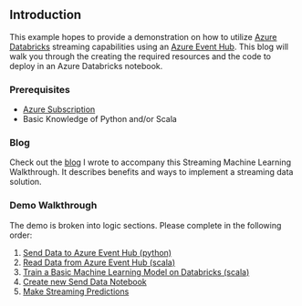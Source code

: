 ## Introduction

This example hopes to provide a demonstration on how to utilize [Azure Databricks](https://docs.azuredatabricks.net/index.html) streaming capabilities using an [Azure Event Hub](https://docs.microsoft.com/en-us/azure/event-hubs/). This blog will walk you through the creating the required resources and the code to deploy in an Azure Databricks notebook. 

### Prerequisites
 - [Azure Subscription](https://azure.microsoft.com/en-us/free/search/?&OCID=AID719825_SEM_KX8R84uR&lnkd=Bing_Azure_Brand&msclkid=6e706d7f2c60158ed7103168c2415255&dclid=CNmloKvCp98CFVJgwQodwMcKKQ)
 - Basic Knowledge of Python and/or Scala

### Blog
Check out the [blog](./blog/StreamingDatabricksBlog.md) I wrote to accompany this Streaming Machine Learning Walkthrough. It describes benefits and ways to implement a streaming data solution.  

### Demo Walkthrough
The demo is broken into logic sections. Please complete in the following order:  
1. [Send Data to Azure Event Hub (python)](./blog/walkthrough/01_SendStreamingWithDatabricks.md)
1. [Read Data from Azure Event Hub (scala)](./blog/walkthrough/02_ReadStreamingData.md)
1. [Train a Basic Machine Learning Model on Databricks (scala)](./blog/walkthrough/03_TrainMachineLearningModel.md)
1. [Create new Send Data Notebook]()
1. [Make Streaming Predictions]()